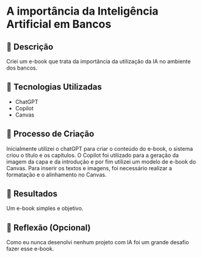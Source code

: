 
# A importância da Inteligência Artificial em Bancos

## 📒 Descrição
Criei um e-book que trata da importância da utilização da IA no ambiente dos bancos.

## 🤖 Tecnologias Utilizadas
- ChatGPT
- Copilot
- Canvas

## 🧐 Processo de Criação
Inicialmente utilizei o chatGPT para criar o conteúdo do e-book, o sistema criou o título e os capítulos. O Copilot foi utilizado para a geração da imagem da capa e da introdução e por fim utilizei um modelo de e-book do Canvas. Para inserir os textos e imagens, foi necessário realizar a formatação e o alinhamento no Canvas.

## 🚀 Resultados
Um e-book simples e objetivo.

## 💭 Reflexão (Opcional)
Como eu nunca desenolvi nenhum projeto com IA foi um grande desafio fazer esse e-book.

